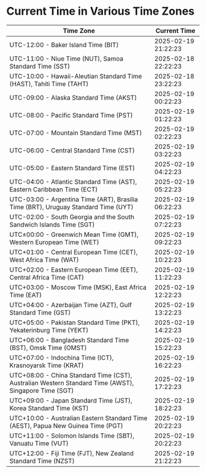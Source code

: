 # Current Time in Various Time Zones

| Time Zone | Current Time |
|-----------|--------------|
| UTC-12:00 - Baker Island Time (BIT) | 2025-02-19 21:22:23 |
| UTC-11:00 - Niue Time (NUT), Samoa Standard Time (SST) | 2025-02-18 22:22:23 |
| UTC-10:00 - Hawaii-Aleutian Standard Time (HAST), Tahiti Time (TAHT) | 2025-02-18 23:22:23 |
| UTC-09:00 - Alaska Standard Time (AKST) | 2025-02-19 00:22:23 |
| UTC-08:00 - Pacific Standard Time (PST) | 2025-02-19 01:22:23 |
| UTC-07:00 - Mountain Standard Time (MST) | 2025-02-19 02:22:23 |
| UTC-06:00 - Central Standard Time (CST) | 2025-02-19 03:22:23 |
| UTC-05:00 - Eastern Standard Time (EST) | 2025-02-19 04:22:23 |
| UTC-04:00 - Atlantic Standard Time (AST), Eastern Caribbean Time (ECT) | 2025-02-19 05:22:23 |
| UTC-03:00 - Argentina Time (ART), Brasília Time (BRT), Uruguay Standard Time (UYT) | 2025-02-19 06:22:23 |
| UTC-02:00 - South Georgia and the South Sandwich Islands Time (SGT) | 2025-02-19 07:22:23 |
| UTC±00:00 - Greenwich Mean Time (GMT), Western European Time (WET) | 2025-02-19 09:22:23 |
| UTC+01:00 - Central European Time (CET), West Africa Time (WAT) | 2025-02-19 10:22:23 |
| UTC+02:00 - Eastern European Time (EET), Central Africa Time (CAT) | 2025-02-19 11:22:23 |
| UTC+03:00 - Moscow Time (MSK), East Africa Time (EAT) | 2025-02-19 12:22:23 |
| UTC+04:00 - Azerbaijan Time (AZT), Gulf Standard Time (GST) | 2025-02-19 13:22:23 |
| UTC+05:00 - Pakistan Standard Time (PKT), Yekaterinburg Time (YEKT) | 2025-02-19 14:22:23 |
| UTC+06:00 - Bangladesh Standard Time (BST), Omsk Time (OMST) | 2025-02-19 15:22:23 |
| UTC+07:00 - Indochina Time (ICT), Krasnoyarsk Time (KRAT) | 2025-02-19 16:22:23 |
| UTC+08:00 - China Standard Time (CST), Australian Western Standard Time (AWST), Singapore Time (SGT) | 2025-02-19 17:22:23 |
| UTC+09:00 - Japan Standard Time (JST), Korea Standard Time (KST) | 2025-02-19 18:22:23 |
| UTC+10:00 - Australian Eastern Standard Time (AEST), Papua New Guinea Time (PGT) | 2025-02-19 20:22:23 |
| UTC+11:00 - Solomon Islands Time (SBT), Vanuatu Time (VUT) | 2025-02-19 20:22:23 |
| UTC+12:00 - Fiji Time (FJT), New Zealand Standard Time (NZST) | 2025-02-19 21:22:23 |
